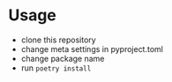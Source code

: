 # Usage

- clone this repository
- change meta settings in pyproject.toml
- change package name
- run `poetry install`